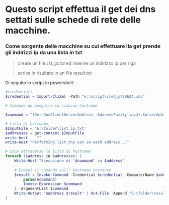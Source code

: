 # Questo script effettua il get dei dns settati sulle schede di rete delle macchine.

### Come sorgente delle macchine su cui effettuare lla get prende gli indirizzi ip da una lista in txt

> creare un file *list_ip.txt* ed inserire un indirizzo ip per riga
>
> scrive in risultato in un file *result.txt*

Di seguito lo script in powershell:

```powershell
#credenziali
$credential = Import-CliXml -Path "e:\script\cred_s720624.xml"

# Comando da eseguire su ciascun hostname

$command = "(Get-DnsClientServerAddress -AddressFamily ipv4).ServerAddresses"

# Lista di hostname
$InputFile = 'E:\folder\list_ip.txt'
$addresses = get-content $InputFile
write-host    ""
write-Host "Performing list dns set on each address..."    

# Loop attraverso la lista di hostname
foreach ($address in $addresses) {
    Write-Host "Esecuzione di '$command' su $address"
    
    # Esegui il comando sull' hostname corrente
    $result = Invoke-Command -Credential $credential -ComputerName $address -ScriptBlock {
        param($command)
        Invoke-Expression $command
    } -ArgumentList $command
    Write-Output "$address $result" | Out-File -Append "E:\folder\result.txt" -NoClobber  
}
```